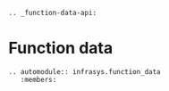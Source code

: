 ```{eval-rst}
.. _function-data-api:
```
#  Function data

```{eval-rst}
.. automodule:: infrasys.function_data
   :members:
```
